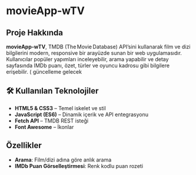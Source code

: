 #  movieApp‑wTV

## Proje Hakkında
**movieApp‑wTV**, TMDB (The Movie Database) API’sini kullanarak film ve dizi bilgilerini modern, responsive bir arayüzde sunan bir web uygulamasıdır. Kullanıcılar popüler yapımları inceleyebilir, arama yapabilir ve detay sayfasında IMDb puanı, özet, türler ve oyuncu kadrosu gibi bilgilere erişebilir. ( güncelleme gelecek

## 🛠 Kullanılan Teknolojiler
- **HTML5 & CSS3** – Temel iskelet ve stil
- **JavaScript (ES6)** – Dinamik içerik ve API entegrasyonu
- **Fetch API** – TMDB REST isteği
- **Font Awesome** – İkonlar

##  Özellikler
-  **Arama**: Film/dizi adına göre anlık arama
-  **IMDb Puan Görselleştirmesi**: Renk kodlu puan rozeti

